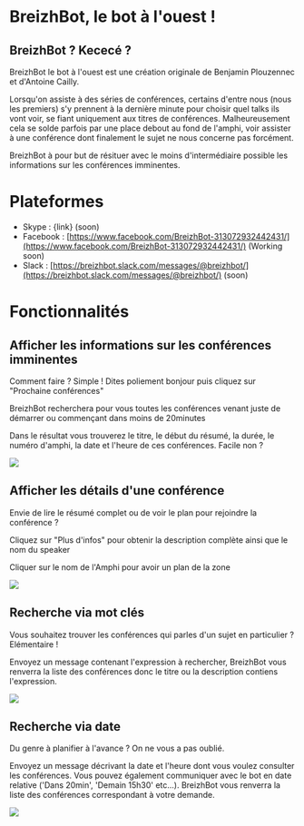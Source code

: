 # BreizhBot, le bot à l'ouest !
## BreizhBot ? Kececé ?

BreizhBot le bot à l'ouest est une création originale de Benjamin Plouzennec et d'Antoine Cailly. 

Lorsqu'on assiste à des séries de conférences, certains d'entre nous (nous les premiers) s'y prennent à la dernière minute pour choisir quel talks ils vont voir, se fiant uniquement aux titres de conférences. Malheureusement cela se solde parfois par une place debout au fond de l'amphi, voir assister à une conférence dont finalement le sujet ne nous concerne pas forcément.

BreizhBot à pour but de résituer avec le moins d'intermédiaire possible les informations sur les conférences imminentes.

# Plateformes

 - Skype : {link} (soon)
 - Facebook : [https://www.facebook.com/BreizhBot-313072932442431/](https://www.facebook.com/BreizhBot-313072932442431/) (Working soon)
 - Slack : [https://breizhbot.slack.com/messages/@breizhbot/](https://breizhbot.slack.com/messages/@breizhbot/) (soon)
 
# Fonctionnalités
## Afficher les informations sur les conférences imminentes
Comment faire ? Simple ! Dites poliement bonjour puis cliquez sur "Prochaine conférences"

BreizhBot recherchera pour vous toutes les conférences venant juste de démarrer ou commençant dans moins de 20minutes

Dans le résultat vous trouverez le titre, le début du résumé, la durée, le numéro d'amphi, la date et l'heure de ces conférences. Facile non ?

![](https://github.com/Okazari/mystery-bot/blob/master/demo/bzhbot1.gif)

## Afficher les détails d'une conférence

Envie de lire le résumé complet ou de voir le plan pour rejoindre la conférence ? 

Cliquez sur "Plus d'infos" pour obtenir la description complète ainsi que le nom du speaker

Cliquer sur le nom de l'Amphi pour avoir un plan de la zone

![](https://github.com/Okazari/mystery-bot/blob/master/demo/bzhbot2.gif)

## Recherche via mot clés

Vous souhaitez trouver les conférences qui parles d'un sujet en particulier ? Elémentaire !

Envoyez un message contenant l'expression à rechercher, BreizhBot vous renverra la liste des conférences donc le titre ou la description contiens l'expression.

![](https://github.com/Okazari/mystery-bot/blob/master/demo/bzhbot3.gif)

## Recherche via date

Du genre à planifier à l'avance ? On ne vous a pas oublié.

Envoyez un message décrivant la date et l'heure dont vous voulez consulter les conférences. Vous pouvez également communiquer avec le bot en date relative ('Dans 20min', 'Demain 15h30' etc...). BreizhBot vous renverra la liste des conférences correspondant à votre demande.

![](https://github.com/Okazari/mystery-bot/blob/master/demo/bzhbot4.gif)
